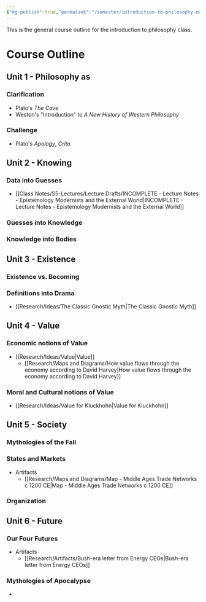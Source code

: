 ```yaml
---
{"dg-publish":true,"permalink":"/semester/introduction-to-philosophy-outline/","tags":"gardenEntry"}
---
```


This is the general course outline for the introduction to philosophy class.
# Course Outline
## Unit 1 - Philosophy as
### Clarification
- Plato's *The Cave*
- Weston's "Introduction" to *A New History of Western Philosophy*
### Challenge
- Plato's *Apology*, *Crito*

## Unit 2 - Knowing
### Data into Guesses 
- [[Class Notes/S5-Lectures/Lecture Drafts/INCOMPLETE - Lecture Notes - Epistemology Modernists and the External World\|INCOMPLETE - Lecture Notes - Epistemology Modernists and the External World]]
### Guesses into Knowledge

### Knowledge into Bodies

## Unit 3 - Existence
### Existence vs. Becoming

### Definitions into Drama
- [[Research/Ideas/The Classic Gnostic Myth\|The Classic Gnostic Myth]]

## Unit 4 - Value
### Economic notions of Value
- [[Research/Ideas/Value\|Value]]
	- [[Research/Maps and Diagrams/How value flows through the economy according to David Harvey\|How value flows through the economy according to David Harvey]]

### Moral and Cultural notions of Value
- [[Research/Ideas/Value for Kluckhohn\|Value for Kluckhohn]]

## Unit 5 - Society
### Mythologies of the Fall


### States and Markets
- Artifacts
	- [[Research/Maps and Diagrams/Map - Middle Ages Trade Networks c 1200 CE\|Map - Middle Ages Trade Networks c 1200 CE]]

### Organization

## Unit 6 - Future
### Our Four Futures
- Artifacts
	- [[Research/Artifacts/Bush-era letter from Energy CEOs\|Bush-era letter from Energy CEOs]]
### Mythologies of Apocalypse
* 

